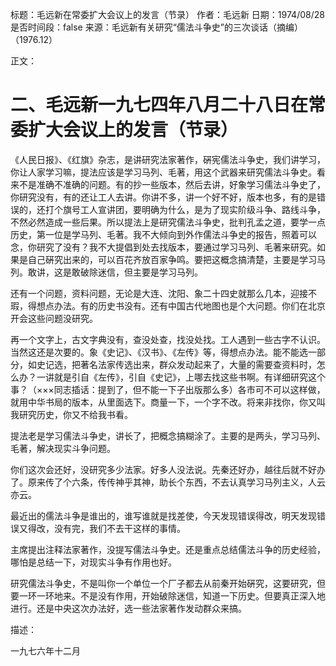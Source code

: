 标题：毛远新在常委扩大会议上的发言（节录）
作者：毛远新
日期：1974/08/28
是否时间段：false
来源：毛远新有关研究“儒法斗争史”的三次谈话（摘编）（1976.12）

正文：

# 二、毛远新一九七四年八月二十八日在常委扩大会议上的发言（节录）

《人民日报》、《红旗》杂志，是讲研究法家著作，硏宪儒法斗争史，我们讲学习，你让人家学习嘛，提法应该是学习马列、毛著，用这个武器来研究儒法斗争史。看来不是准确不准确的问题。有的抄一些版本，然后去讲，好象学习儒法斗争史了，你研究没有，有的还让工人去讲。你讲不多，讲一个好不好，版本也多，有的是错误的，还打个旗号工人宣讲团，要明确为什么，是为了现实阶级斗争、路线斗争，不然必然造成一些后果。所以提法上是研究儒法斗争史，批判孔孟之道，要学一点历史，第一位是学马列、毛著。我不大倾向到外作儒法斗争史的报告，照着可以念，你研究了没有？我不大提倡到处去找版本，要通过学习马列、毛著来研究。如果是自己硏究出来的，可以百花齐放百家争鸣。要把这概念搞清楚，主要是学习马列。敢讲，这是敢破除迷信，但主要是学习马列。

还有一个问题，资料问题，无论是大连、沈阳、象二十四史就那么几本，迎接不瑕，得想点办法。有的历史书没有。还有中国古代地图也是个大问题。你们在北京开会这些问题没研究。

再一个文字上，古文字典没有，查没处查，找没处找。工人遇到一些古字不认识。当然这还是次要的。象《史记》、《汉书》、《左传》等，得想点办法。能不能选一部分，如史记选，把著名法家传选出来，群众发动起来了，大量的需要查资料时，怎么办？一讲就是引自《左传》，引自《史记》，上哪去找这些书啊。有详细研究这个事？（×××同志插话：提到了，但不能一下子出版那么多）各市可不可以这样做，就用中华书局的版本，从里面选下。商量一下，一个字不改。将来非找你，你又叫我研究历史，你又不给我书看。

提法老是学习儒法斗争史，讲长了，把概念搞糊涂了。主要的是两头，学习马列、毛著，解决现实斗争问题。

你们这次会还好，没研究多少法家。好多人没法说。先秦还好办，越往后就不好办了。原来传了个六条，传传神乎其神，助长个东西，不去认真学习马列主义，人云亦云。

最近出的儒法斗争是谁出的，谁写谁就是找差使，今天发现错误得改，明天发现错误又得改，没有完，我们不去干这样的事情。

主席提出注释法家著作，没提写儒法斗争史。还是重点总结儒法斗争的历史经验，哪怕是总结一下，对现实斗争有作用也好。

研究儒法斗争史，不是叫你一个单位一个厂子都去从前秦开始硏究，这要研究，但要一环一环地来。不是没有作用，开始破除迷信，知道一下历史。但要真正深入地进行。还是中央这次办法好，选一些法家著作发动群众来搞。

描述：

一九七六年十二月

